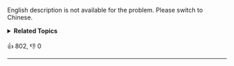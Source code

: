 English description is not available for the problem. Please switch to Chinese.
<details><summary><strong>Related Topics</strong></summary>树 | 深度优先搜索 | 二叉树</details><br>

<div>👍 802, 👎 0<span style='float: right;'></span></div>

<div id="labuladong"><hr>

</div>



